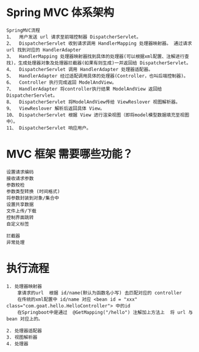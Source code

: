 # Spring MVC 体系架构
    SpringMVC流程
    1、  用户发送 url 请求至前端控制器 DispatcherServlet。
    2、  DispatcherServlet 收到请求调用 HandlerMapping 处理器映射器。 通过请求 url 找到对应的 HandlerAdapter 
    3、  HandlerMapping 处理器映射器找到具体的处理器(可以根据xml配置、注解进行查找)，生成处理器对象及处理器拦截器(如果有则生成)一并返回给 DispatcherServlet。
    4、  DispatcherServlet 调用 HandlerAdapter 处理器适配器。
    5、  HandlerAdapter 经过适配调用具体的处理器(Controller，也叫后端控制器)。
    6、  Controller 执行完成返回 ModelAndView。
    7、  HandlerAdapter 将controller执行结果 ModelAndView 返回给 DispatcherServlet。
    8、  DispatcherServlet 将ModelAndView传给 ViewReslover 视图解析器。
    9、  ViewReslover 解析后返回具体 View。
    10、 DispatcherServlet 根据 View 进行渲染视图（即将model模型数据填充至视图中）。
    11、 DispatcherServlet 响应用户。
    
    
# MVC 框架 需要哪些功能？
    设置请求编码
    接收请求参数
    参数校检
    参数类型转换 (时间格式)
    将参数封装到对象/集合中
    设置共享数据
    文件上传/下载
    控制界面跳转
    自定义标签
    
    拦截器
    异常处理
    
    
# 执行流程
    1. 处理器映射器
        拿请求的url  根据 id/name(默认为函数名小写) 去匹配对应的 controller
        在传统的xml配置中 id/name 对应 <bean id = "xxx" class="com.goat.hello.HelloController"> 中的id
        在Springboot中是通过  @GetMapping("/hello") 注解加上方法上  将 url 与 bean 对应上的。
 
    2. 处理器适配器
    3. 视图解析器
    4. 处理器